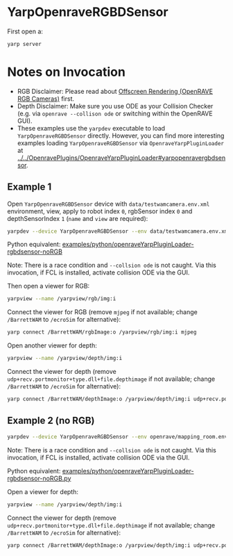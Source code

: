 # YarpOpenraveRGBDSensor

First open a:
```bash
yarp server
```

# Notes on Invocation
- RGB Disclaimer: Please read about [Offscreen Rendering (OpenRAVE RGB Cameras)](http://robots.uc3m.es/gitbook-installation-guides/install-openrave.html#offscreen-rendering-openrave-rgb-cameras) first.
- Depth Disclaimer: Make sure you use ODE as your Collision Checker (e.g. via `openrave --collison ode` or switching within the OpenRAVE GUI).
- These examples use the `yarpdev` executable to load `YarpOpenraveRGBDSensor` directly. However, you can find more interesting examples loading `YarpOpenraveRGBDSensor` via `OpenraveYarpPluginLoader` at [../../OpenravePlugins/OpenraveYarpPluginLoader#yarpopenravergbdsensor](../../OpenravePlugins/OpenraveYarpPluginLoader#yarpopenravergbdsensor).

## Example 1
Open `YarpOpenraveRGBDSensor` device with `data/testwamcamera.env.xml` environment, view, apply to robot index `0`, rgbSensor index `0` and depthSensorIndex `1` (`name` and `view` are required):

```bash
yarpdev --device YarpOpenraveRGBDSensor --env data/testwamcamera.env.xml --robotIndex 0 --rgbSensorIndex 0 --depthSensorIndex 3 --view --name /BarrettWAM --collision ode
```

Python equivalent: [examples/python/openraveYarpPluginLoader-rgbdsensor-noRGB](../../../examples/python/openraveYarpPluginLoader-rgbdsensor.py)

Note: There is a race condition and `--collsion ode` is not caught. Via this invocation, if FCL is installed, activate collision ODE via the GUI.
   
Then open a viewer for RGB:
```bash
yarpview --name /yarpview/rgb/img:i
```

Connect the viewer for RGB (remove `mjpeg` if not available; change `/BarrettWAM` to `/ecroSim` for alternative):
```bash
yarp connect /BarrettWAM/rgbImage:o /yarpview/rgb/img:i mjpeg
```

Open another viewer for depth:
```bash
yarpview --name /yarpview/depth/img:i
```

Connect the viewer for depth (remove `udp+recv.portmonitor+type.dll+file.depthimage` if not available; change `/BarrettWAM` to `/ecroSim` for alternative):
```bash
yarp connect /BarrettWAM/depthImage:o /yarpview/depth/img:i udp+recv.portmonitor+type.dll+file.depthimage
```

## Example 2 (no RGB)

```bash
yarpdev --device YarpOpenraveRGBDSensor --env openrave/mapping_room.env.xml --robotIndex 0 --depthSensorIndex 0 --view --name /ecroSim --collision ode
```

Note: There is a race condition and `--collsion ode` is not caught. Via this invocation, if FCL is installed, activate collision ODE via the GUI.

Python equivalent: [examples/python/openraveYarpPluginLoader-rgbdsensor-noRGB.py](../../../examples/python/openraveYarpPluginLoader-rgbdsensor-noRGB.py)

Open a viewer for depth:
```bash
yarpview --name /yarpview/depth/img:i
```

Connect the viewer for depth (remove `udp+recv.portmonitor+type.dll+file.depthimage` if not available; change `/BarrettWAM` to `/ecroSim` for alternative):
```bash
yarp connect /BarrettWAM/depthImage:o /yarpview/depth/img:i udp+recv.portmonitor+type.dll+file.depthimage
```
